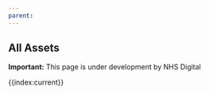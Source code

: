 ```yaml
---
parent: 
---
```

## All Assets

<div markdown="span" class="alert alert-warning" role="alert"><i class="fa fa-warning"></i><b> Important:</b> This page is under development by NHS Digital</div>

{{index:current}}